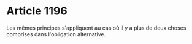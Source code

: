 # Article 1196

Les mêmes principes s'appliquent au cas où il y a plus de deux choses comprises dans l'obligation alternative.